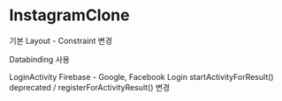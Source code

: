 # InstagramClone
 
기본 Layout - Constraint 변경

Databinding 사용

LoginActivity
Firebase - Google, Facebook Login
startActivityForResult() deprecated / registerForActivityResult() 변경
